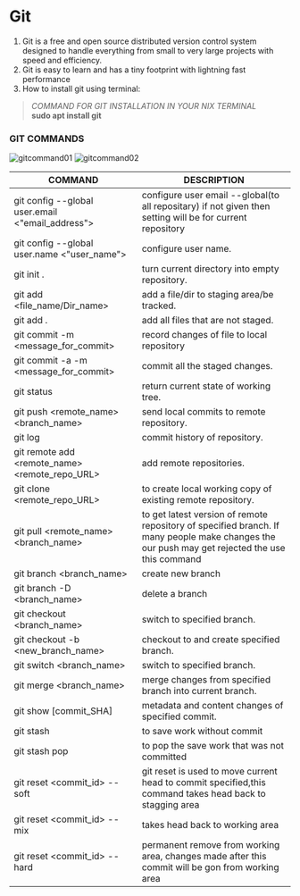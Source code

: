 # Git
1. Git is a free and open source distributed version control system designed to handle everything from small to very large projects with speed and efficiency.
2. Git is easy to learn and has a tiny footprint with lightning fast performance 
3. How to install git using terminal:
> _COMMAND FOR GIT INSTALLATION IN YOUR NIX TERMINAL_  
>         **sudo apt install git**
### GIT COMMANDS

![gitcommand01](https://user-images.githubusercontent.com/81672261/127742216-2b1ba765-e2c9-40ed-882b-476ada1da70b.PNG)
![gitcommand02](https://user-images.githubusercontent.com/81672261/127742220-dfc4b166-1fde-4d28-9e7e-f6606d8781cd.PNG)


| **COMMAND** |  **DESCRIPTION**|
|----------|-----------|
|git config --global user.email <"email_address">| configure user email --global(to all repositary) if not given then setting will be for current repository| 
|git config --global user.name <"user_name">|configure user name.|
| git init . | turn current directory into empty repository.|
|git add \<file_name/Dir_name> | add a file/dir to staging area/be tracked.|
|git add . | add all files that are not staged.|
|git commit -m \<message_for_commit> | record changes of file to local repository|
|git commit -a -m \<message_for_commit> | commit all the staged changes.| 
|git status | return current state of working tree.|
|git push \<remote_name> \<branch_name> | send local commits to remote repository.|
|git log | commit history of repository.|
|git remote add \<remote_name> \<remote_repo_URL> | add remote repositories.|
|git clone \<remote_repo_URL> | to create local working copy of existing remote repository.|
|git pull \<remote_name> \<branch_name> | to get latest version of remote repository of specified branch. If many people make changes the our push may get rejected the use this command|
|git branch <branch_name> | create new branch|
|git branch -D <branch_name> | delete a branch|
|git checkout <branch_name> | switch to specified branch.|
|git checkout -b <new_branch_name> | checkout to and create specified branch.|
|git switch <branch_name> | switch to specified branch.|
|git merge <branch_name> | merge changes from specified branch into current branch.|
|git show [commit_SHA] | metadata and content changes of specified commit.|
|git stash | to save work without commit|
|git stash pop | to pop the save work that was not committed|
|git reset <commit_id> --soft | git reset is used to move current head to commit specified,this command takes head back to stagging area |
|git reset <commit_id> --mix | takes head back to working area|
|git reset <commit_id> --hard |permanent remove from working area, changes made after this commit will be gon from working area |

